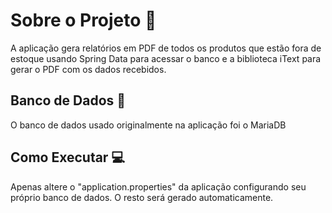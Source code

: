 # Sobre o Projeto 🍃

A aplicação gera relatórios em PDF de todos os produtos que estão fora de estoque usando Spring Data para acessar o banco e a biblioteca iText para gerar o PDF com os dados recebidos.

## Banco de Dados 💽

O banco de dados usado originalmente na aplicação foi o MariaDB

## Como Executar 💻

Apenas altere o "application.properties" da aplicação configurando seu próprio banco de dados. O resto será gerado automaticamente.
